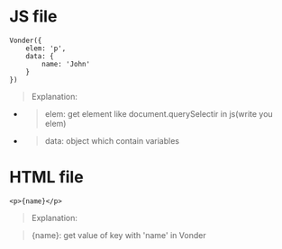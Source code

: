 # JS file 
```
Vonder({
    elem: 'p',
    data: {
        name: 'John'
    }
})
```
>Explanation:

* >elem: get element like document.querySelectir in js(write you elem)
* >data: object which contain variables

# HTML file
```
<p>{name}</p>
```
>Explanation:

>{name}: get value of key with 'name' in Vonder 